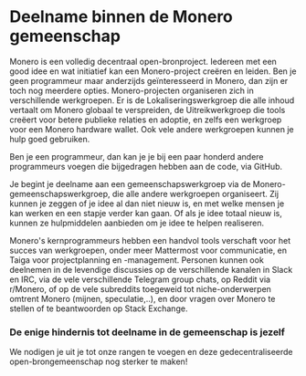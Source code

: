 # Deelname binnen de Monero gemeenschap

Monero is een volledig decentraal open-bronproject. Iedereen met een good idee en wat initiatief kan een Monero-project creëren en leiden. Ben je geen programmeur maar anderzijds geïnteresseerd in Monero, dan zijn er toch nog meerdere opties. Monero-projecten organiseren zich in verschillende werkgroepen. Er is de Lokaliseringswerkgroep die alle inhoud vertaalt om Monero globaal te verspreiden, de Uitreikwerkgroep die tools creëert voor betere publieke relaties en adoptie, en zelfs een werkgroep voor een Monero hardware wallet. Ook vele andere werkgroepen kunnen je hulp goed gebruiken.

Ben je een programmeur, dan kan je je bij een paar honderd andere programmeurs voegen die bijgedragen hebben aan de code, via GitHub.

Je begint je deelname aan een gemeenschapswerkgroep via de Monero-gemeenschapswerkgroep, die alle andere werkgroepen organiseert. Zij kunnen je zeggen of je idee al dan niet nieuw is, en met welke mensen je kan werken en een stapje verder kan gaan. Of als je idee totaal nieuw is, kunnen ze hulpmiddelen aanbieden om je idee te helpen realiseren.

Monero's kernprogrammeurs hebben een handvol tools verschaft voor het succes van werkgroepen, onder meer Mattermost voor communicatie, en Taiga voor projectplanning en -management. Personen kunnen ook deelnemen in de levendige discussies op de verschillende kanalen in Slack en IRC, via de vele verschillende Telegram group chats, op Reddit via r/Monero, of op de vele subreddits toegeweid tot niche-onderwerpen omtrent Monero (mijnen, speculatie,..), en door vragen over Monero te stellen of te beantwoorden op Stack Exchange.

### De enige hindernis tot deelname in de gemeenschap is jezelf

We nodigen je uit je tot onze rangen te voegen en deze gedecentraliseerde open-brongemeenschap nog sterker te maken! 
